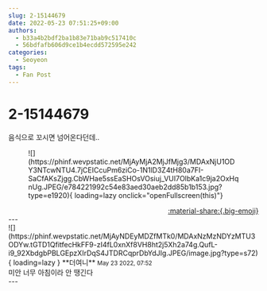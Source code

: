```yaml
---
slug: 2-15144679
date: 2022-05-23 07:51:25+09:00
authors:
  - b33a4b2bdf2ba1b83e71bab9c517410c
  - 56bdfafb606d9ce1b4ecdd572595e242
categories:
  - Seoyeon
tags:
  - Fan Post
---
```


# 2-15144679

<div class="post-container" markdown="1">
<div class="content-container md-sidebar__scrollwrap" markdown="1">

음식으로 꼬시면 넘어온다던데..
<figure markdown="1">
![](https://phinf.wevpstatic.net/MjAyMjA2MjJfMjg3/MDAxNjU1ODY3NTcwNTU4.7jCEICcuPm6ziCo-1N1lD3Z4tH80a7FI-SaCfAKsZjgg.CbWHae5ssEaSHOsVOsiuj_VUI7OlbKa1c9ja2OxHqnUg.JPEG/e784221992c54e83aed30aeb2dd85b1b153.jpg?type=e1920){ loading=lazy onclick="openFullscreen(this)"}
</figure>


</div>
</div>

<div style="text-align: right;" markdown="1">
<a href="https://weverse.io/fromis9/fanpost/2-15144679" style="text-align: right;">:material-share:{.big-emoji}</a>
</div>
---

<div class="comments-container md-sidebar__scrollwrap" markdown="1">
<div class="comment" markdown="1">
<div class='id-container' markdown="1">
![](https://phinf.wevpstatic.net/MjAyNDEyMDZfMTk0/MDAxNzMzNDYzMTU3ODYw.tGTD1QfitfecHkFF9-zI4fL0xnXf8VH8ht2j5Xh2a74g.QufL-i9_92XbdgbPBLGEpzXIrDqS4JTDRCqprDbYdJIg.JPEG/image.jpg?type=s72){ loading=lazy }
**<span class="artist">더여니</span>** <small>May 23 2022, 07:52</small><br>
</div>
<div class='comment-body' markdown="1">
미안 너무 아침이라 안 땡긴다
</div>
</div>
</div>
---

